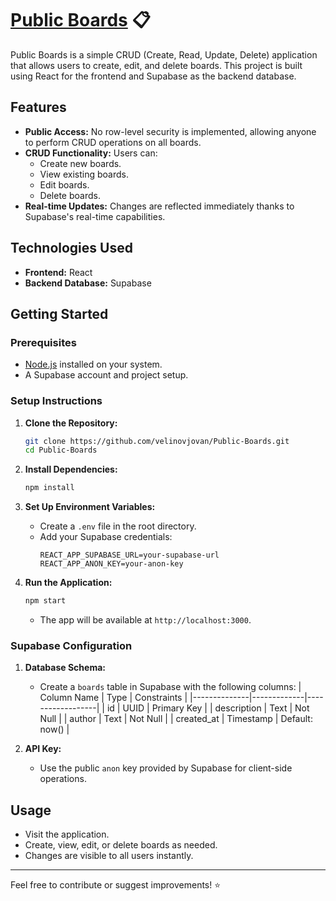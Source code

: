 # [Public Boards](https://publicboards.vercel.app/) 📋

Public Boards is a simple CRUD (Create, Read, Update, Delete) application that allows users to create, edit, and delete boards. This project is built using React for the frontend and Supabase as the backend database.

## Features

- **Public Access:** No row-level security is implemented, allowing anyone to perform CRUD operations on all boards.
- **CRUD Functionality:** Users can:
  - Create new boards.
  - View existing boards.
  - Edit boards.
  - Delete boards.
- **Real-time Updates:** Changes are reflected immediately thanks to Supabase's real-time capabilities.

## Technologies Used

- **Frontend:** React
- **Backend Database:** Supabase

## Getting Started

### Prerequisites

- [Node.js](https://nodejs.org/) installed on your system.
- A Supabase account and project setup.

### Setup Instructions

1. **Clone the Repository:**

   ```bash
   git clone https://github.com/velinovjovan/Public-Boards.git
   cd Public-Boards
   ```

2. **Install Dependencies:**

   ```bash
   npm install
   ```

3. **Set Up Environment Variables:**

   - Create a `.env` file in the root directory.
   - Add your Supabase credentials:
     ```env
     REACT_APP_SUPABASE_URL=your-supabase-url
     REACT_APP_ANON_KEY=your-anon-key
     ```

4. **Run the Application:**
   ```bash
   npm start
   ```
   - The app will be available at `http://localhost:3000`.

### Supabase Configuration

1. **Database Schema:**

   - Create a `boards` table in Supabase with the following columns:
     | Column Name | Type | Constraints |
     |--------------|-------------|------------------|
     | id | UUID | Primary Key |
     | description | Text | Not Null |
     | author | Text | Not Null |
     | created_at | Timestamp | Default: now() |

2. **API Key:**
   - Use the public `anon` key provided by Supabase for client-side operations.

## Usage

- Visit the application.
- Create, view, edit, or delete boards as needed.
- Changes are visible to all users instantly.

---

Feel free to contribute or suggest improvements! ⭐
